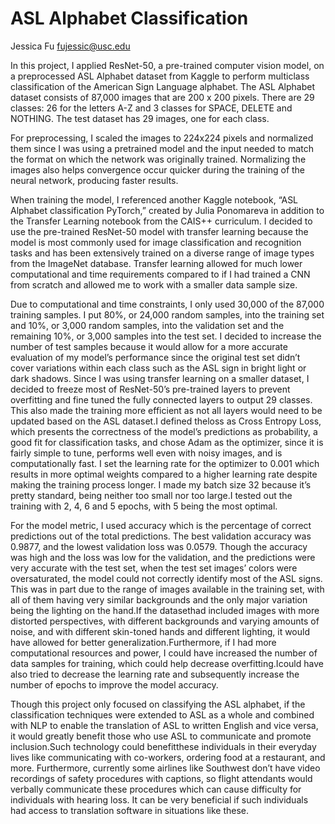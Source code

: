 # ASL Alphabet Classification
Jessica Fu
fujessic@usc.edu

In this project, I applied ResNet-50, a pre-trained computer vision model, on a preprocessed
ASL Alphabet dataset from Kaggle to perform multiclass classification of the American Sign
Language alphabet. The ASL Alphabet dataset consists of 87,000 images that are 200 x 200 pixels.
There are 29 classes: 26 for the letters A-Z and 3 classes for SPACE, DELETE and NOTHING. The
test dataset has 29 images, one for each class.

For preprocessing, I scaled the images to 224x224 pixels and normalized them since I was
using a pretrained model and the input needed to match the format on which the network was
originally trained. Normalizing the images also helps convergence occur quicker during the training
of the neural network, producing faster results.

When training the model, I referenced another Kaggle notebook, “ASL Alphabet
classification PyTorch,” created by Julia Ponomareva in addition to the Transfer Learning notebook
from the CAIS++ curriculum. I decided to use the pre-trained ResNet-50 model with transfer learning
because the model is most commonly used for image classification and recognition tasks and has been
extensively trained on a diverse range of image types from the ImageNet database. Transfer learning
allowed for much lower computational and time requirements compared to if I had trained a CNN
from scratch and allowed me to work with a smaller data sample size.

Due to computational and time constraints, I only used 30,000 of the 87,000 training samples.
I put 80%, or 24,000 random samples, into the training set and 10%, or 3,000 random samples, into
the validation set and the remaining 10%, or 3,000 samples into the test set. I decided to increase the
number of test samples because it would allow for a more accurate evaluation of my model’s
performance since the original test set didn’t cover variations within each class such as the ASL sign
in bright light or dark shadows. Since I was using transfer learning on a smaller dataset, I decided to
freeze most of ResNet-50’s pre-trained layers to prevent overfitting and fine tuned the fully connected
layers to output 29 classes. This also made the training more efficient as not all layers would need to
be updated based on the ASL dataset.I defined theloss as Cross Entropy Loss, which presents the
correctness of the model’s predictions as probability, a good fit for classification tasks, and chose
Adam as the optimizer, since it is fairly simple to tune, performs well even with noisy images, and is
computationally fast. I set the learning rate for the optimizer to 0.001 which results in more optimal
weights compared to a higher learning rate despite making the training process longer. I made my
batch size 32 because it’s pretty standard, being neither too small nor too large.I tested out the
training with 2, 4, 6 and 5 epochs, with 5 being the most optimal.

For the model metric, I used accuracy which is the percentage of correct predictions out of
the total predictions. The best validation accuracy was 0.9877, and the lowest validation loss was
0.0579. Though the accuracy was high and the loss was low for the validation, and the predictions
were very accurate with the test set, when the test set images’ colors were oversaturated, the model
could not correctly identify most of the ASL signs. This was in part due to the range of images
available in the training set, with all of them having very similar backgrounds and the only major
variation being the lighting on the hand.If the datasethad included images with more distorted
perspectives, with different backgrounds and varying amounts of noise, and with different skin-toned
hands and different lighting, it would have allowed for better generalization.Furthermore, if I had
more computational resources and power, I could have increased the number of data samples for
training, which could help decrease overfitting.Icould have also tried to decrease the learning rate
and subsequently increase the number of epochs to improve the model accuracy.

Though this project only focused on classifying the ASL alphabet, if the classification
techniques were extended to ASL as a whole and combined with NLP to enable the translation of
ASL to written English and vice versa, it would greatly benefit those who use ASL to communicate
and promote inclusion.Such technology could benefitthese individuals in their everyday lives like
communicating with co-workers, ordering food at a restaurant, and more. Furthermore, currently
some airlines like Southwest don’t have video recordings of safety procedures with captions, so flight
attendants would verbally communicate these procedures which can cause difficulty for individuals
with hearing loss. It can be very beneficial if such individuals had access to translation software in
situations like these.
